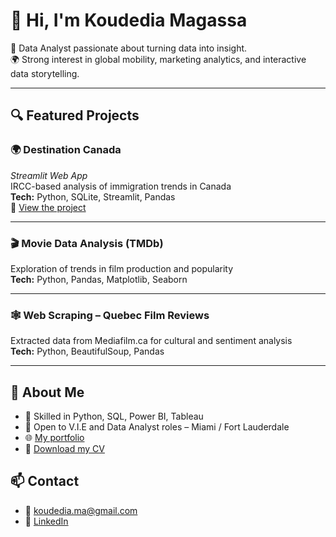 # 👋 Hi, I'm Koudedia Magassa

🎯 Data Analyst passionate about turning data into insight.  
🌍 Strong interest in global mobility, marketing analytics, and interactive data storytelling.

---

## 🔍 Featured Projects

### 🌍 Destination Canada  
*Streamlit Web App*  
IRCC-based analysis of immigration trends in Canada  
**Tech:** Python, SQLite, Streamlit, Pandas  
🔗 [View the project](https://github.com/KoudePy/Destination-Canada)

---

### 🎬 Movie Data Analysis (TMDb)  
Exploration of trends in film production and popularity  
**Tech:** Python, Pandas, Matplotlib, Seaborn

---

### 🕸️ Web Scraping – Quebec Film Reviews  
Extracted data from Mediafilm.ca for cultural and sentiment analysis  
**Tech:** Python, BeautifulSoup, Pandas

---

## 💼 About Me

- 🧠 Skilled in Python, SQL, Power BI, Tableau  
- 📍 Open to V.I.E and Data Analyst roles – Miami / Fort Lauderdale  
- 🌐 [My portfolio](https://massive-poultry-322.notion.site/Koudedia-Magassa-Data-Portfolio-1f24d54ec86d8061b662eb1f9de5f28a)
- 📄 [Download my CV](https://drive.google.com/file/d/11GuiBWkRKj6vRqkX6Hh0TYpHATt7P0eK/view?usp=sharing)

## 📫 Contact

- 📧 koudedia.ma@gmail.com  
- 🔗 [LinkedIn](www.linkedin.com/in/katmagassa)
